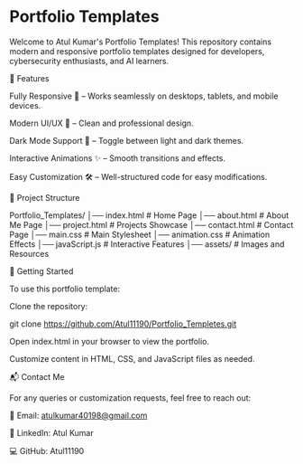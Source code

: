 # Portfolio Templates

Welcome to Atul Kumar's Portfolio Templates! This repository contains modern and responsive portfolio templates designed for developers, cybersecurity enthusiasts, and AI learners.

🌟 Features

Fully Responsive 📱 – Works seamlessly on desktops, tablets, and mobile devices.

Modern UI/UX 🎨 – Clean and professional design.

Dark Mode Support 🌙 – Toggle between light and dark themes.

Interactive Animations ✨ – Smooth transitions and effects.

Easy Customization 🛠️ – Well-structured code for easy modifications.

📂 Project Structure

Portfolio_Templates/
│── index.html         # Home Page
│── about.html         # About Me Page
│── project.html       # Projects Showcase
│── contact.html       # Contact Page
│── main.css           # Main Stylesheet
│── animation.css      # Animation Effects
│── javaScript.js      # Interactive Features
│── assets/            # Images and Resources

🚀 Getting Started

To use this portfolio template:

Clone the repository:

git clone https://github.com/Atul11190/Portfolio_Templetes.git

Open index.html in your browser to view the portfolio.

Customize content in HTML, CSS, and JavaScript files as needed.

📬 Contact Me

For any queries or customization requests, feel free to reach out:

📧 Email: atulkumar40198@gmail.com

🔗 LinkedIn: Atul Kumar

💻 GitHub: Atul11190

